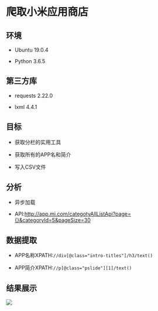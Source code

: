 # 爬取小米应用商店

## 环境

- Ubuntu 19.0.4

- Python 3.6.5

## 第三方库

- requests 2.22.0

- lxml 4.4.1

## 目标

- 获取分栏的实用工具

- 获取所有的APP名和简介

- 写入CSV文件

## 分析

- 异步加载

- API:http://app.mi.com/categotyAllListApi?page={}&categoryId=5&pageSize=30

## 数据提取

- APP名称XPATH:`//div[@class="intro-titles"]/h3/text()`

- APP简介XPATH:`//p[@class="pslide"][1]/text()`

## 结果展示

![](http://wx4.sinaimg.cn/mw690/007WoGSoly1g72ilxxyssj31du0hj4ez.jpg)
